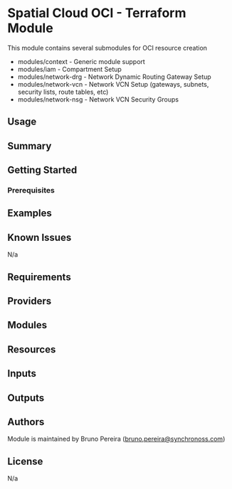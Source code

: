 
# Spatial Cloud OCI - Terraform Module #

This module contains several submodules for OCI resource creation

- modules/context - Generic module support
- modules/iam - Compartment Setup
- modules/network-drg - Network Dynamic Routing Gateway Setup
- modules/network-vcn - Network VCN Setup (gateways, subnets, security lists, route tables, etc)
- modules/network-nsg - Network VCN Security Groups

## Usage ##

## Summary ##

## Getting Started ##

### Prerequisites ##

## Examples ##

## Known Issues ##

N/a

## Requirements ##

## Providers ##

## Modules ##

## Resources ##

## Inputs ##

## Outputs ##

## Authors ##

Module is maintained by Bruno Pereira (bruno.pereira@synchronoss.com)

## License ##

N/a